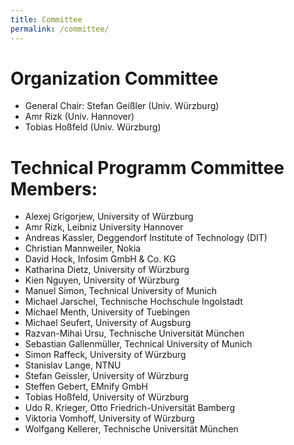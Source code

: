 ```yaml
---
title: Committee
permalink: /committee/
---
```


# Organization Committee

- General Chair: Stefan Geißler (Univ. Würzburg)
- Amr Rizk (Univ. Hannover)
- Tobias Hoßfeld (Univ. Würzburg)

# Technical Programm Committee Members:
- Alexej Grigorjew, University of Würzburg
- Amr Rizk, Leibniz University Hannover
- Andreas Kassler, Deggendorf Institute of Technology (DIT)
- Christian Mannweiler, Nokia
- David Hock, Infosim GmbH & Co. KG
- Katharina Dietz, University of Würzburg
- Kien Nguyen, University of Würzburg
- Manuel Simon, Technical University of Munich
- Michael Jarschel, Technische Hochschule Ingolstadt
- Michael Menth, University of Tuebingen
- Michael Seufert, University of Augsburg
- Razvan-Mihai Ursu, Technische Universität München
- Sebastian Gallenmüller, Technical University of Munich
- Simon Raffeck, University of Würzburg
- Stanislav Lange, NTNU
- Stefan Geissler, University of Würzburg
- Steffen Gebert, EMnify GmbH
- Tobias Hoßfeld, University of Würzburg
- Udo R. Krieger, Otto Friedrich-Universität Bamberg
- Viktoria Vomhoff, University of Würzburg
- Wolfgang Kellerer, Technische Universität München

